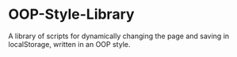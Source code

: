 # OOP-Style-Library
A library of scripts for dynamically changing the page and saving in localStorage, written in an OOP style.
